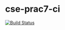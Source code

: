 # cse-prac7-ci
[![Build Status](https://travis-ci.com/markusaksli/cse-prac7-ci.svg?branch=master)](https://travis-ci.com/markusaksli/cse-prac7-ci)

